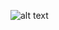 ![alt text](https://raw.githubusercontent.com/tonmat/gl-ligthing3d-java/master/src/main/resources/images/ss.png?raw=true)